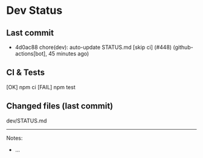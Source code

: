 # Dev Status

## Last commit
- 4d0ac88 chore(dev): auto-update STATUS.md [skip ci] (#448) (github-actions[bot], 45 minutes ago)
## CI & Tests
[OK] npm ci
[FAIL] npm test

## Changed files (last commit)
dev/STATUS.md

---
Notes:
- ...
